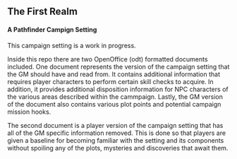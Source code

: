 ## The First Realm
#### A Pathfinder Campign Setting

This campaign setting is a work in progress.

Inside this repo there are two OpenOffice (odt) formatted documents included. One
document represents the version of the campaign setting that the GM should have
and read from. It contains additional information that requires player characters
to perform certain skill checks to acquire. In addition, it provides additional
disposition information for NPC characters of the various areas described within
the cammpaign. Lastly, the GM version of the document also contains various plot
points and potential campaign mission hooks.

The second document is a player version of the campaign setting that has all of the
GM specific information removed. This is done so that players are given a baseline
for becoming familiar with the setting and its components without spoiling any of
the plots, mysteries and discoveries that await them.
